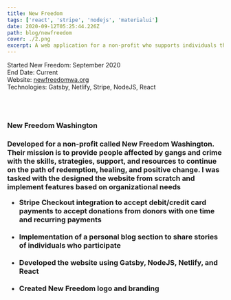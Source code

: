 ```yaml
---
title: New Freedom
tags: ['react', 'stripe', 'nodejs', 'materialui']
date: 2020-09-12T05:25:44.226Z
path: blog/newfreedom
cover: ./2.png
excerpt: A web application for a non-profit who supports individuals throughout their transformation
---
```


Started New Freedom: September 2020
</br>
End Date: Current
</br>
Website: [newfreedomwa.org](https://www.newfreedomwa.org/) </br>
Technologies: Gatsby, Netlify, Stripe, NodeJS, React

</br>
</br>
<h3>New Freedom Washington<h3>
Developed for a non-profit called New Freedom Washington. Their mission is to provide people affected by gangs and crime with the skills, strategies, support, and resources to continue on the path of redemption, healing, and positive change. I was tasked with the designed the website from scratch and implement features based on organizational needs
</br>

<ul>

<li>
Stripe Checkout integration to accept debit/credit card payments to accept donations from donors with one time and recurring payments
</li>
</br>
<li>
Implementation of a personal blog section to share stories of individuals who participate
</li>
</br>
<li>
Developed the website using Gatsby, NodeJS, Netlify, and React
</li>
</br>
<li>
Created New Freedom logo and branding
</li>
</br>
</ul>
